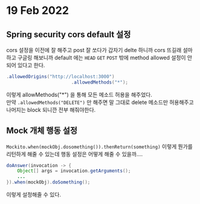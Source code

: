 # 19 Feb 2022   
   
## Spring security cors default 설정   
   
cors 설정을 이전에 잘 해주고 post 잘 쏘다가 갑자기 delte 하니까 cors 뜨길래 설마하고 구글링 해보니까 default 에는 `HEAD` `GET` `POST` 밖에 method allowed 설정이 안되어 있다고 한다.   
   
``` java
.allowedOrigins("http://localhost:3000")
						.allowedMethods("*");
```   
   
이렇게 allowMethods("*") 을 통해 모든 메소드 허용을 해주었다.   
만약 `.allowedMethods("DELETE")` 만 해주면 말 그대로 delete 메소드만 허용해주고 나머지는 block 되니깐 전부 해줘야한다.   
   
## Mock 개체 행동 설정  
   
`Mockito.when(mockObj.dosomething()).thenReturn(something)` 이렇게 뭔가를 리턴하게 해줄 수 있는데 행동 설정은 어떻게 해줄 수 있을까....   
   
``` java   
doAnswer(invocation -> {
    Object[] args = invocation.getArguments();
    ...
}).when(mockObj).doSomething();
```   
   
이렇게 설정해줄 수 있다.